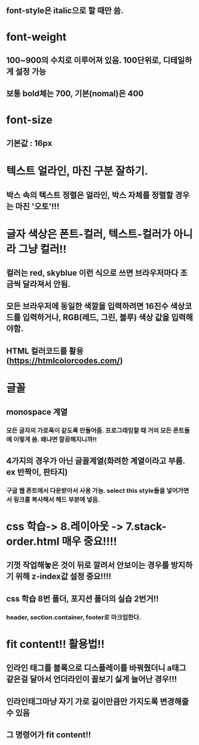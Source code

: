 ## font-style은 italic으로 할 때만 씀.

# font-weight
## 100~900의 수치로 이루어져 있음. 100단위로, 디테일하게 설정 가능
## 보통 bold체는 700, 기본(nomal)은 400 

# font-size
## 기본값 : 16px

# 텍스트 얼라인, 마진 구분 잘하기.
## 박스 속의 텍스트 정렬은 얼라인, 박스 자체를 정렬할 경우는 마진 '오토'!!!

# 글자 색상은 폰트-컬러, 텍스트-컬러가 아니라 그냥 컬러!!
## 컬러는 red, skyblue 이런 식으로 쓰면 브라우저마다 조금씩 달라져서 안됨.
## 모든 브라우저에 동일한 색깔을 입력하려면 16진수 색상코드를 입력하거나, RGB(레드, 그린, 블루) 색상 값을 입력해야함.
## HTML 컬러코드를 활용(https://htmlcolorcodes.com/)

# 글꼴
## monospace 계열
### 모든 글자의 가로폭이 같도록 만들어줌. 프로그래밍할 때 거의 모든 폰트들에 이렇게 씀. 왜냐면 깔끔해지니까!!

## 4가지의 경우가 아닌 글꼴계열(화려한 계열이라고 부름. ex 반짝이, 판타지)
### 구글 웹 폰트에서 다운받아서 사용 가능. select this style들을 넣어가면서 링크를 복사해서 헤드 부분에 넣음.

# css 학습-> 8.레이아웃 -> 7.stack-order.html 매우 중요!!!! 
## 기껏 작업해놓은 것이 뒤로 깔려서 안보이는 경우를 방지하기 위해 z-index값 설정 중요!!!!

## css 학습 8번 폴더, 포지션 폴더의 실습 2번거!!
### header, section.container, footer로 마크업한다. 

# fit content!! 활용법!!
## 인라인 태그를 블록으로 디스플레이를 바꿔줬더니 a태그 같은걸 달아서 언더라인이 꼴보기 싫게 늘어난 경우!!!
## 인라인태그마냥 자기 가로 길이만큼만 가지도록 변경해줄 수 있음
## 그 명령어가 fit content!!